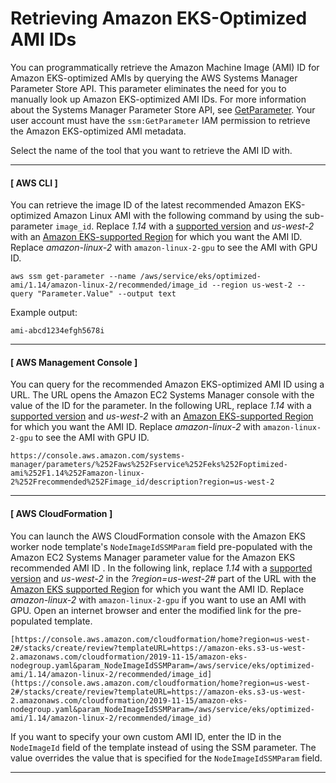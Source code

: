 # Retrieving Amazon EKS\-Optimized AMI IDs<a name="retrieve-ami-id"></a>

You can programmatically retrieve the Amazon Machine Image \(AMI\) ID for Amazon EKS\-optimized AMIs by querying the AWS Systems Manager Parameter Store API\. This parameter eliminates the need for you to manually look up Amazon EKS\-optimized AMI IDs\. For more information about the Systems Manager Parameter Store API, see [GetParameter](https://docs.aws.amazon.com/systems-manager/latest/APIReference/API_GetParameter.html)\. Your user account must have the `ssm:GetParameter` IAM permission to retrieve the Amazon EKS\-optimized AMI metadata\.

Select the name of the tool that you want to retrieve the AMI ID with\.

------
#### [ AWS CLI ]

You can retrieve the image ID of the latest recommended Amazon EKS\-optimized Amazon Linux AMI with the following command by using the sub\-parameter `image_id`\. Replace *1\.14* with a [supported version](platform-versions.md) and *us\-west\-2* with an [Amazon EKS\-supported Region](https://docs.aws.amazon.com/general/latest/gr/rande.html#eks_region) for which you want the AMI ID\. Replace *amazon\-linux\-2* with `amazon-linux-2-gpu` to see the AMI with GPU ID\.

```
aws ssm get-parameter --name /aws/service/eks/optimized-ami/1.14/amazon-linux-2/recommended/image_id --region us-west-2 --query "Parameter.Value" --output text
```

Example output:

```
ami-abcd1234efgh5678i
```

------
#### [ AWS Management Console ]

You can query for the recommended Amazon EKS\-optimized AMI ID using a URL\. The URL opens the Amazon EC2 Systems Manager console with the value of the ID for the parameter\. In the following URL, replace *1\.14* with a [supported version](platform-versions.md) and *us\-west\-2* with an [Amazon EKS\-supported Region](https://docs.aws.amazon.com/general/latest/gr/rande.html#eks_region) for which you want the AMI ID\. Replace *amazon\-linux\-2* with `amazon-linux-2-gpu` to see the AMI with GPU ID\.

```
https://console.aws.amazon.com/systems-manager/parameters/%252Faws%252Fservice%252Feks%252Foptimized-ami%252F1.14%252Famazon-linux-2%252Frecommended%252Fimage_id/description?region=us-west-2
```

------
#### [ AWS CloudFormation ]

You can launch the AWS CloudFormation console with the Amazon EKS worker node template's `NodeImageIdSSMParam` field pre\-populated with the Amazon EC2 Systems Manager parameter value for the Amazon EKS recommended AMI ID \. In the following link, replace *1\.14* with a [supported version](platform-versions.md) and *us\-west\-2* in the *?region=us\-west\-2\#* part of the URL with the [Amazon EKS supported Region](https://docs.aws.amazon.com/general/latest/gr/rande.html#eks_region) for which you want the AMI ID\. Replace *amazon\-linux\-2* with `amazon-linux-2-gpu` if you want to use an AMI with GPU\. Open an internet browser and enter the modified link for the pre\-populated template\.

```
[https://console.aws.amazon.com/cloudformation/home?region=us-west-2#/stacks/create/review?templateURL=https://amazon-eks.s3-us-west-2.amazonaws.com/cloudformation/2019-11-15/amazon-eks-nodegroup.yaml&param_NodeImageIdSSMParam=/aws/service/eks/optimized-ami/1.14/amazon-linux-2/recommended/image_id](https://console.aws.amazon.com/cloudformation/home?region=us-west-2#/stacks/create/review?templateURL=https://amazon-eks.s3-us-west-2.amazonaws.com/cloudformation/2019-11-15/amazon-eks-nodegroup.yaml&param_NodeImageIdSSMParam=/aws/service/eks/optimized-ami/1.14/amazon-linux-2/recommended/image_id)
```

If you want to specify your own custom AMI ID, enter the ID in the `NodeImageId` field of the template instead of using the SSM parameter\. The value overrides the value that is specified for the `NodeImageIdSSMParam` field\.

------